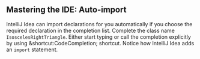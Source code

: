 ## Mastering the IDE: Auto-import

IntelliJ Idea can import declarations for you automatically if you choose the
required declaration in the completion list. Complete the class name
`IsoscelesRightTriangle`. Either start typing or call the completion explicitly
by using <span class="shortcut">&shortcut:CodeCompletion;</span> shortcut. 
Notice how IntelliJ Idea adds an `import` statement.
